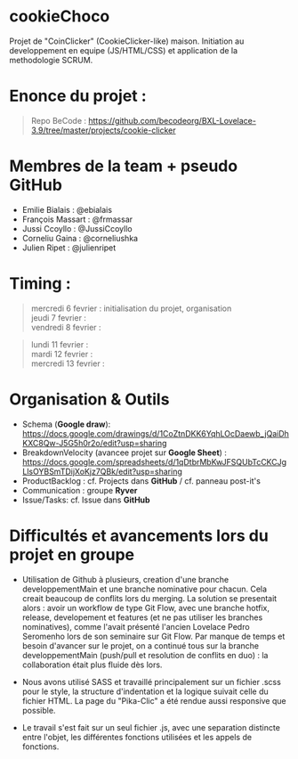 # cookieChoco
Projet de "CoinClicker" (CookieClicker-like) maison. Initiation au developpement en equipe (JS/HTML/CSS) et application de la methodologie SCRUM.

# Enonce du projet : 

>Repo BeCode :
>https://github.com/becodeorg/BXL-Lovelace-3.9/tree/master/projects/cookie-clicker

# Membres de la team + pseudo GitHub
- Emilie Bialais : @ebialais
- François Massart : @frmassar
- Jussi Ccoyllo : @JussiCcoyllo
- Corneliu Gaina : @corneliushka
- Julien Ripet : @julienripet

# Timing :

>mercredi 6 fevrier : initialisation du projet, organisation  
>jeudi 7 fevrier :   
>vendredi 8 fevrier : 

>lundi 11 fevrier :  
>mardi 12 fevrier :   
>mercredi 13 fevrier :   

# Organisation & Outils

- Schema (**Google draw**): https://docs.google.com/drawings/d/1CoZtnDKK6YqhLOcDaewb_jQaiDhKXC8Qw-J5G5h0r2o/edit?usp=sharing   
- BreakdownVelocity (avancee projet sur **Google Sheet**) : https://docs.google.com/spreadsheets/d/1qDtbrMbKwJFSQUbTcCKCJgLlsOYBSmTDijXoKjz7QBk/edit?usp=sharing  
- ProductBacklog : cf. Projects dans **GitHub** / cf. panneau post-it's  
- Communication : groupe **Ryver**  
- Issue/Tasks: cf. Issue dans **GitHub** 

# Difficultés et avancements lors du projet en groupe 

- Utilisation de Github à plusieurs, creation d'une branche developpementMain et une branche nominative pour chacun. Cela creait beaucoup de conflits lors du merging. La solution se presentait alors : avoir un workflow de type Git Flow, avec une branche hotfix, release, developement et features (et ne pas utiliser les branches nominatives), comme l'avait présenté l'ancien Lovelace Pedro Seromenho lors de son seminaire sur Git Flow. Par manque de temps et besoin d'avancer sur le projet, on a continué tous sur la branche developpementMain (push/pull et resolution de conflits en duo) : la collaboration était plus fluide dès lors.

- Nous avons utilisé SASS et travaillé principalement sur un fichier .scss pour le style, la structure d'indentation et la logique suivait celle du fichier HTML. La page du "Pika-Clic" a été rendue aussi responsive que possible. 

- Le travail s'est fait sur un seul fichier .js, avec une separation distincte entre l'objet, les différentes fonctions utilisées et les appels de fonctions. 
